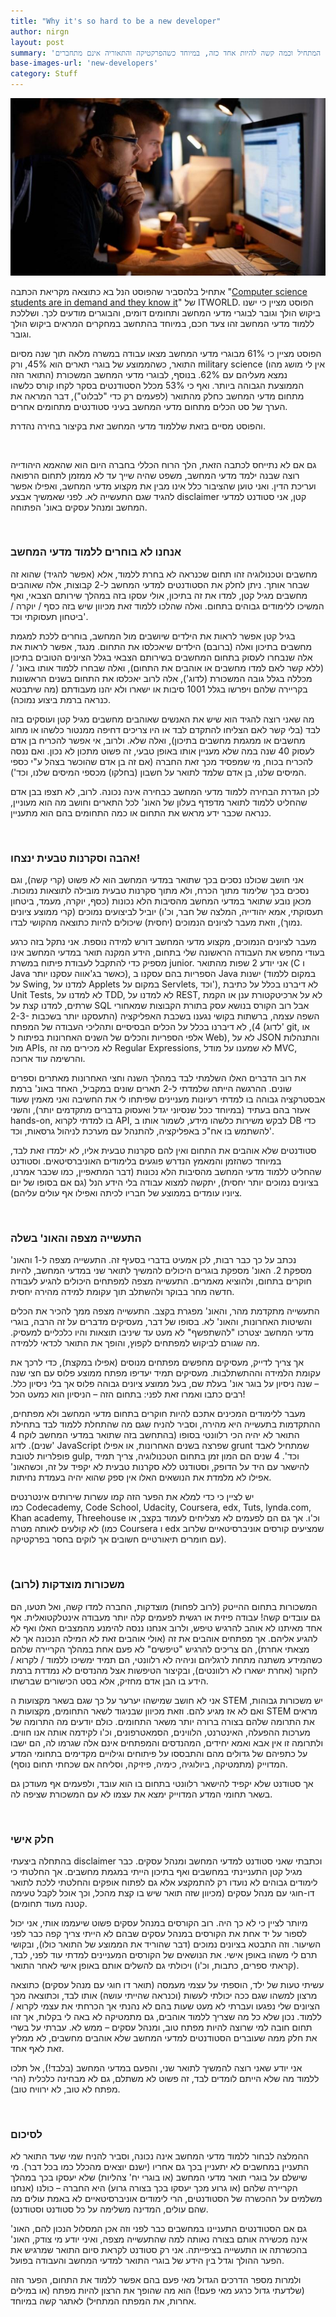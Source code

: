 ```yaml
---
title: "Why it's so hard to be a new developer"
author: nirgn
layout: post
summary: 'פוסט זה הינו פוסט דעה אישי המתאר את המחשבות שלי על המפתח המתחיל וכמה קשה להיות אחד כזה, במיוחד כשהפרקטיקה והתאוריה אינם מתחברים.'
base-images-url: 'new-developers'
category: Stuff
---
```


<div class="left">
  <img src="/assets/img/posts/why-its-so-hard-to-be-a-new-developer/Software_developers_working.jpg" alt="Software Developers Working">
</div>

אתחיל בלהסביר שהפוסט הנל בא כתוצאה מקריאת הכתבה "[Computer science students are in demand and they know it](http://www.itworld.com/article/2945674/careers/computer-science-students-are-in-demand-and-they-know-it.html)" של ITWORLD. הפוסט מציין כי ישנו ביקוש הולך וגובר לבוגרי מדעי המחשב ותחומים דומים, והבוגרים מודעים לכך. ושללכת ללמוד מדעי המחשב זהו צעד חכם, במיוחד בהתחשב במחקרים המראים ביקוש הולך וגובר.

<!--more-->

הפוסט מציין כי 61% מבוגרי מדעי המחשב מצאו עבודה במשרה מלאה תוך שנה מסיום התואר, כשהממוצע של בוגרי תארים הוא 45%, ורק military science (אין לי מושג מהו התואר הזה) נמצא מעליהם עם 62%. בנוסף, לבוגרי מדעי המחשב המשכורת הממוצעת הגבוהה ביותר. ואף כי 53% מכלל הסטודנטים בסקר לקחו קורס כלשהו מתחום מדעי המחשב כחלק מהתואר (לפעמים רק כדי "לבלוט"), דבר המראה את הערך של סט הכלים מתחום מדעי המחשב בעיני סטודנטים מתחומים אחרים.

והפוסט מסיים בזאת שללמוד מדעי המחשב זאת בקיצור בחירה נהדרת.

&nbsp;

גם אם לא נתייחס לכתבה הזאת, הלך הרוח הכללי בחברה היום הוא שהאמא היהודייה רוצה שבנה ילמד מדעי המחשב, משפט שהיה שייך עד לא ממזמן לתחום הרפואה ועריכת הדין. ואני טוען שהציבור כלל אינו מבין את מקצוע מדעי המחשב, ואפילו אפשר להגיד שגם התעשייה לא. לפני שאמשיך אבצע disclaimer קטן, אני סטודנט למדעי המחשב ומנהל עסקים באונ' הפתוחה.

&nbsp;

### אנחנו לא בוחרים ללמוד מדעי המחשב

מחשבים וטכנולוגיה זהו תחום שכנראה לא בחרת ללמוד, אלא (אפשר להגיד) שהוא זה שבחר אותך. ניתן לחלק את הסטודנטים למדעי המחשב ל-2 קבוצות, אלה שאוהבים מחשבים מגיל קטן, למדו את זה בתיכון, אולי עסקו בזה במהלך שירותם הצבאי, ואף המשיכו ללימודים גבוהים בתחום. ואלה שהלכו ללמוד זאת מכיוון שיש בזה כסף / יוקרה / ביטחון תעסוקתי וכד'.

בגיל קטן אפשר לראות את הילדים שיושבים מול המחשב, בוחרים ללכת למגמת מחשבים בתיכון ואלה (ברובם) הילדים שיאכלסו את התחום. מנגד, אפשר לראות את אלה שנבחרו לעסוק בתחום המחשבים בשירותם הצבאי בגלל הציונים הטובים בתיכון (ללא קשר לאם למדו מחשבים או אוהבים את התחום), ואלה שבחרו ללמוד אותו באונ' / מכללה בגלל גובה המשכורת (לדוג'), אלה לרוב יאכלסו את התחום בשנים הראשונות בקריירה שלהם ויפרשו בגלל 1001 סיבות או ישארו ולא יהנו מעבודתם (מה שיתבטא כנראה ברמת ביצוע נמוכה).

מה שאני רוצה להגיד הוא שיש את האנשים שאוהבים מחשבים מגיל קטן ועוסקים בזה לבד (בלי קשר לאם הצליחו להתקדם לבד או היו צריכים דחיפה ממנטור כלשהו או מחוג מחשבים או ממגמת מחשבים בתיכון), ואלה שלא. ולרוב, אי אפשר להכריח בן אדם לעסוק 40 שנה במה שלא מעניין אותו באופן טבעי, זה פשוט מתכון לא נכון. ואם ננסה להכריח בכוח, מי שמפסיד מכך זאת החברה (אם זה בן אדם שהוכשר בצהל ע"י כספי המיסים שלנו, בן אדם שלמד לתואר על חשבון (בחלקו) מכספי המיסים שלנו, וכד').

לכן הגדרת הבחירה ללמוד מדעי המחשב כבחירה אינה נכונה. לרוב, לא תצפו בבן אדם שהחליט ללמוד לתואר מדפדף בעלון של האונ' לכל התארים וחושב מה הוא מעוניין, כנראה שכבר ידע מראש את התחום או כמה התחומים בהם הוא מתעניין.

&nbsp;

### אהבה וסקרנות טבעית ינצחו!

אני חושב שכולנו נסכים בכך שתואר במדעי המחשב הוא לא פשוט (קרי קשה), וגם נסכים בכך שלימוד מתוך הכרח, ולא מתוך סקרנות טבעית מובילה לתוצאות נמוכות. מכאן נובע שתואר במדעי המחשב מהסיבות הלא נכונות (כסף, יוקרה, מעמד, ביטחון תעסוקתי, אמא יהודייה, המלצה של חבר, וכ'ו) יוביל לביצועים נמוכים (קרי ממוצע ציונים נמוך), וזאת מעבר לציונים הנמוכים (יחסית) שיכולים להיות כתוצאה מהקושי לבדו.

מעבר לציונים הנמוכים, מקצוע מדעי המחשב דורש למידה נוספת. אני נתקל בזה כרגע בעודי מחפש את העבודה הראשונה שלי בתחום, הידע המקנה תואר במדעי המחשב אינו מספיק כדי להתקבל לעבודת פיתוח במשרת junior. אני יודע 2 שפות מהתואר (C ו Java כאשר בג'אווה עסקנו יותר), הספריות בהם עסקנו ב Java ישנות (במקום ללמוד על Swing, למדנו על Applets במקום על Servlets, וכד'), לא דיברנו בכלל על כתיבת Unit Tests, לא למדנו על TDD, לא למדנו על REST, לא על ארכיטקטורת ענן או הקמת שרתים, למדנו קצת על SQL אבל רוב הקורס בנושא עסק בתורת הקבוצות שמאחורי השפה עצמה, ברשתות בקושי נגענו בשכבת האפליקציה (התעסקנו יותר בשכבות 2-3-4), לא דיברנו בכלל על הכלים הבסיסיים ותהליכי העבודה של המפתח (לדוג' git, או אלפי הספריות והכלים של השנים האחרונות בפיתוח ל Web), לא על JSON והתנהלות מול APIs, לא מכירים מה זה Regular Expressions, לא שמענו על מודל MVC, והרשימה עוד ארוכה.

את רוב הדברים האלו השלמתי לבד במהלך השנה וחצי האחרונות מאתרים וספרים שונים. ההרגשה הייתה שלמדתי ל-2 תארים שונים במקביל, האחד באונ' ברמת אבסטרקציה גבוהה בו למדתי רעיונות מעניינים שפיתחו לי את החשיבה ואני מאמין שעוד אעזר בהם בעתיד (במיוחד ככל שנסיוני יגדל ואעסוק בדברים מתקדמים יותר), והשני hands-on, בו למדתי לקרוא API, לבקש משירות כלשהו מידע, לשמור אותו ב DB כדי להשתמש בו אח"כ באפליקציה, להתנהל עם מערכת לניהול גרסאות, וכד'.

סטודנטים שלא אוהבים את התחום ואין להם סקרנות טבעית אליו, לא ילמדו זאת לבד, במיוחד כשהזמן והמאמץ הנדרש פוגעים בלימודים האוניברסיטאים. וסטודנט שהחליט ללמוד מדעי המחשב מהסיבות הלא נכונות (דבר המתאפיין, כמו שכבר אמרנו, בציונים נמוכים יותר יחסית), יתקשה למצוא עבודה בלי הידע הנל (גם אם בסופו של יום ציוניו עומדים בממוצע של חבריו לכיתה ואפילו אף עולים עליהם).

&nbsp;

### התעשייה מצפה והאונ' בשלה

נכתב על כך כבר רבות, לכן אמעיט בדברי בסעיף זה. התעשייה מצפה ל-1 והאונ' מספקת 2. האונ' מספקת בוגרים היכולים להמשיך לתואר שני במדעי המחשב, להיות חוקרים בתחום, ולהוציא מאמרים. התעשייה מצפה למפתחים היכולים להגיע לעבודה חדשה מחר בבוקר ולהשתלב תוך עקומת למידה מהירה יחסית.

התעשייה מתקדמת מהר, והאונ' מפגרת בקצב. התעשייה מצפה ממך להכיר את הכלים והשיטות האחרונות, והאונ' לא. בסופו של דבר, מעסיקים מדברים על זה הרבה, בוגרי מדעי המחשב יצטרכו "להשתפשף" לא מעט עד שיניבו תוצאות והיו כלכליים למעסיק. מה שגורם לביקוש למפתחים לקפוץ, והופך את התואר לכדאי ללמידה.

אך צריך לדייק, מעסיקים מחפשים מפתחים מנוסים (אפילו במקצת), כדי לרכך את עקומת הלמידה וההתשתלבות. מעסיקים תמיד יעדיפו מפתח ממוצע פלוס עם חצי שנה &#8211; שנה ניסיון על בוגר אונ' בעלת שם, בעל ממוצע ציונים גבוהה פלוס אך בלי ניסיון כלל. רבים כתבו ואמרו זאת לפני: בתחום הזה &#8211; הניסיון הוא כמעט הכל!

מעבר ללימודים המכינים אתכם להיות חוקרים בתחום מדעי המחשב ולא מפתחים, ההתקדמות בתעשייה היא מהירה, וסביר להניח שגם מה שהתחלת ללמוד לבד בתחילת התואר לא יהיה הכי רלוונטי בסופו (בהתחשב בזה שתואר במדעי המחשב לוקח 4 שנים). לדוג' JavaScript שפרצה בשנים האחרונות, או אפילו grunt שמתחיל לאבד פופלריות לטובת gulp, וכד'. 4 שנים הם המון זמן בתחום הטכנולוגיה, צריך תמיד להישאר עם היד על הדופק, וסטודנט ללא סקרנות טבעית לא יקפיד על זה, וכשהאונ' אפילו לא מלמדת את הנושאים האלו אין ספק שהוא יהיה בעמדת נחיתות.

יש לציין כי כדי למלא את הפער הזה קמו עשרות שירותים אינטרנטים כמו Codecademy, Code School, Udacity, Coursera, edx, Tuts, lynda.com, Khan academy, Threehouse וכ'ו. אך גם הם לפעמים לא מצליחים לעמוד בקצב, או לא קולעים לאותה מטרה (כמו Coursera ו edx שמציעים קורסים אוניברסיטאיים שלרוב עם חומרים תיאורטיים חשובים אך לוקים בחסר בפרקטיקה).

&nbsp;

### משכורות מוצדקות (לרוב)

המשכורות בתחום ההייטק (לרוב לפחות) מוצדקות, החברה למדו קשה, ואל תטעו, הם גם עובדים קשה! עבודה פיזית או רגשית לפעמים קלה יותר מעבודה אינטלקטואלית. אף אחד מאיתנו לא אוהב להרגיש טיפש, ולרוב אנחנו ננסה להימנע מהמצבים האלו ואף לא להגיע אליהם. אך מפתחים אוהבים את זה (אולי אוהבים זאת לא המילה הנכונה אך לא מצאתי אחרת), הם צריכים להרגיש "טיפשים" לא פעם אחת במהלך הקריירה שלהם כשהמידע משתנה מתחת לרגליהם וניהיה לא רלוונטי, הם תמיד ימשיכו ללמוד / לקרוא / לחקור (אחרת ישארו לא רלוונטים), ובקיצור הטיפשות אצל מהנדסים לא נמדדת ברמת הידע בו הבן אדם מחזיק, אלא בסט הכישורים שברשתו.

אני לא חושב שמישהו יערער על כך שגם בשאר מקצועות ה STEM יש משכורות גבוהות, ואם לא אז מגיע להם. וזאת מכיוון שבניגוד לשאר התחומים, מקצועות ה STEM מראים את התרומה שלהם בצורה ברורה יותר משאר התחומים. כולם יודעים מה התרומה של מערכות ההפעלה, האינטרנט, הלווינים, הסמאטרפונים, וכ'ו לקידמה אותה אנו חווים. ולתרומה זו אין אבא ואמא יחידים, המהנדסים והמפתחים אינם אלה שגרמו לה, הם ישבו על כתפיהם של גדולים מהם והתבססו על פיתוחים וגילויים מקדימים בתחומי המדע המדוייק (מתמטיקה, ביולוגיה, כימיה, פיזיקה, וסליחה אם שכחתי תחום נוסף).

אך סטודנט שלא יקפיד להישאר רלוונטי בתחום בו הוא עובד, ולפעמים אף מעודכן גם בשאר תחומי המדע המדוייק ימצא את עצמו לא עם המשכורת שציפה לה.

&nbsp;

### חלק אישי

בהתחלה ביצעתי disclaimer וכתבתי שאני סטודנט למדעי המחשב ומנהל עסקים. כבר מגיל קטן התעניינתי במחשבים ואף בתיכון הייתי במגמת מחשבים. אך החלטתי כי לימודים גבוהים לא נועדו רק להתמקצע אלא גם לפתוח אופקים והחלטתי ללכת לתואר דו-חוגי עם מנהל עסקים (מכיוון שזה תואר שיש בו קצת מהכל, וכך אוכל לקבל טעימה קטנה מעוד תחומים).

מיותר לציין כי לא כך היה. רוב הקורסים במנהל עסקים פשוט שיעממו אותי, אני יכול לספור על יד אחת את הקורסים במנהל עסקים שבהם לא הייתי צריך קפה כבר לפני השיעור. וזה התבטא בציונים נמוכים (דבר שהוריד את הממוצע של התואר כולו), ובקושי תרם לי משהו באופן אישי. את הנושאים של הקורסים המעניינים למדתי עוד לפני, לבד, (קראתי ספרים, כתבות, וכ'ו) ויכולתי גם להשלים אותם באופן אישי לאחר התואר.

עשיתי טעות של ילד, הוספתי על עצמי מעמסה (תואר דו חוגי עם מנהל עסקים) כתוצאה מרצון למשהו שגם ככה יכולתי לעשות (וכנראה שהייתי עושה) אותו לבד, וכתוצאה מכך הציונים שלי נפגעו ועברתי לא מעט שעות בהם לא נהנתי אך הכרחתי את עצמי לקרוא / ללמוד. נכון שלא כל מה שצריך ללמוד אוהבים, גם מתמטיקה לא באה לי בקלות, אך זהו תחום חובה למי שרוצה להיות מפתח טוב, ומנהל עסקים &#8211; ממש לא. עברתי על בשרי את חלק ממה שעוברים הסטודנטים למדעי המחשב שלא אוהבים מחשבים, לא ממליץ זאת לאף אחד.

אני יודע שאני רוצה להמשיך לתואר שני, והפעם במדעי המחשב (בלבד!), אל תלכו ללמוד מה שלא הייתם לומדים לבד, זה פשוט לא משתלם, גם לא מבחינה כלכלית (הרי מפתח לא טוב, לא ירוויח טוב).

&nbsp;

### לסיכום

ההמלצה לבחור ללמוד מדעי המחשב אינה נכונה, וסביר להניח שמי שעד התואר לא התעניין במחשבים לא יתעניין בכך גם אחריו (ישנם יוצאים מהכלל כמו בכל דבר). מי שישלם על בוגרי תואר מדעי המחשב (או בוגרי יח' צהליות) שלא יעסקו בכך במהלך הקריירה שלהם (או גרוע מכך יעסקו בכך בצורה גרוע) היא החברה &#8211; כולנו (אנחנו משלמים על ההכשרה של הסטודנטים, הרי לימודים אוניברסיטאיים לא באמת עולים מה שהם עולים, המדינה משלימה על כל סטודנט וסטודנט).

גם אם הסטודנטים התעניינו במחשבים כבר לפני וזה אכן המסלול הנכון להם, האונ' אינה מכשירה אותם בצורה נאותה למה שהתעשייה מצפה, ואיני יודע מי צודק, האונ' בהכשרתה או התעשייה בציפייתה. אני רק סטודנט לקראת סיום התואר שמרגיש את הפער ההולך וגדל בין הידע של בוגרי התואר למדעי המחשב והעבודה בפועל.

ולמרות מספר הדרכים הגדול מאי פעם בהם אפשר ללמוד את התחום, הפער הזה (שלדעתי גדול כרגע מאי פעם!) הוא מה שהופך את הרצון להיות מפתח (או במילים אחרות, את המפתח המתחיל) לאתגר קשה במיוחד.
